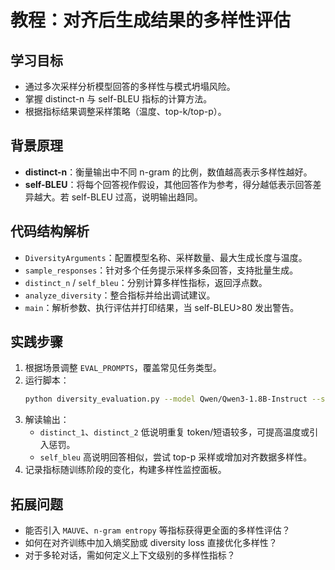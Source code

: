 # 教程：对齐后生成结果的多样性评估

## 学习目标
- 通过多次采样分析模型回答的多样性与模式坍塌风险。
- 掌握 distinct-n 与 self-BLEU 指标的计算方法。
- 根据指标结果调整采样策略（温度、top-k/top-p）。

## 背景原理
- **distinct-n**：衡量输出中不同 n-gram 的比例，数值越高表示多样性越好。
- **self-BLEU**：将每个回答视作假设，其他回答作为参考，得分越低表示回答差异越大。若 self-BLEU 过高，说明输出趋同。

## 代码结构解析
- `DiversityArguments`：配置模型名称、采样数量、最大生成长度与温度。
- `sample_responses`：针对多个任务提示采样多条回答，支持批量生成。
- `distinct_n` / `self_bleu`：分别计算多样性指标，返回浮点数。
- `analyze_diversity`：整合指标并给出调试建议。
- `main`：解析参数、执行评估并打印结果，当 self-BLEU>80 发出警告。

## 实践步骤
1. 根据场景调整 `EVAL_PROMPTS`，覆盖常见任务类型。
2. 运行脚本：
   ```bash
   python diversity_evaluation.py --model Qwen/Qwen3-1.8B-Instruct --samples 5 --temperature 0.9
   ```
3. 解读输出：
   - `distinct_1`、`distinct_2` 低说明重复 token/短语较多，可提高温度或引入惩罚。
   - `self_bleu` 高说明回答相似，尝试 top-p 采样或增加对齐数据多样性。
4. 记录指标随训练阶段的变化，构建多样性监控面板。

## 拓展问题
- 能否引入 `MAUVE`、`n-gram entropy` 等指标获得更全面的多样性评估？
- 如何在对齐训练中加入熵奖励或 diversity loss 直接优化多样性？
- 对于多轮对话，需如何定义上下文级别的多样性指标？
